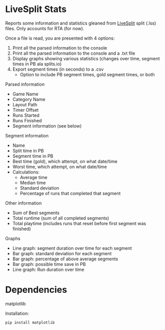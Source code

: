 # LiveSplit Stats

Reports some information and statistics gleaned from [LiveSplit](http://livesplit.org/) split (.lss) files. Only accounts for RTA (for now).

Once a file is read, you are presented with 4 options:

1. Print all the parsed information to the console
2. Print all the parsed information to the console and a .txt file
3. Display graphs showing various statistics (changes over time, segment times in PB ala splits.io)
4. Export segment times (in seconds) to a .csv
    * Option to include PB segment times, gold segment times, or both

Parsed information
* Game Name
* Category Name
* Layout Path
* Timer Offset
* Runs Started
* Runs Finished
* Segment information (see below)

Segment information
* Name
* Split time in PB
* Segment time in PB
* Best time (gold), which attempt, on what date/time
* Worst time, which attempt, on what date/time
* Calculations:
    * Average time
    * Median time
    * Standard deviation
    * Percentage of runs that completed that segment

Other information
* Sum of Best segments
* Total runtime (sum of all completed segments)
* Total playtime (includes runs that reset before first segment was finished)

Graphs
* Line graph: segment duration over time for each segment
* Bar graph: standard deviation for each segment
* Bar graph: percentage of above average segments
* Bar graph: possible time save in PB
* Line graph: Run duration over time

# Dependencies

matplotlib

Installation:

```pip install matplotlib```
